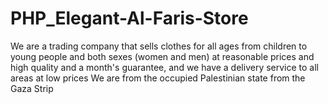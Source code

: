 # PHP_Elegant-Al-Faris-Store
We are a trading company that sells clothes for all ages from children to young people and both sexes (women and men) at reasonable prices and high quality and a month's guarantee, and we have a delivery service to all areas at low prices We are from the occupied Palestinian state from the Gaza Strip
